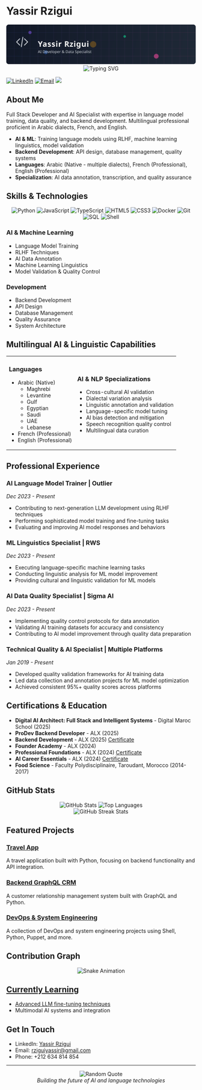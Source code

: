 #  Yassir Rzigui

<div align="center">
  <img src="./assets/banner.svg" alt="Yassir Rzigui" width="800"/>
</div>

<div align="center">
  <img src="https://readme-typing-svg.herokuapp.com?font=Fira+Code&weight=600&size=28&pause=1000&color=6C63FF&center=true&vCenter=true&width=600&lines=Full+Stack+Developer;AI+Data+Specialist;Language+Model+Trainer;Multilingual+Professional" alt="Typing SVG" />
</div>

[![LinkedIn](https://img.shields.io/badge/LinkedIn-Yassir_Rzigui-0077B5?style=for-the-badge&logo=linkedin)](https://www.linkedin.com/in/yassir-rzigui/)
[![Email](https://img.shields.io/badge/Email-rziguiyassir%40gmail.com-D14836?style=for-the-badge&logo=gmail)](mailto:rziguiyassir@gmail.com)
![](https://komarev.com/ghpvc/?username=yazzy01&style=for-the-badge&color=blueviolet)

##  About Me

Full Stack Developer and AI Specialist with expertise in language model training, data quality, and backend development. Multilingual professional proficient in Arabic dialects, French, and English.

-  **AI & ML**: Training language models using RLHF, machine learning linguistics, model validation
-  **Backend Development**: API design, database management, quality systems
-  **Languages**: Arabic (Native - multiple dialects), French (Professional), English (Professional)
-  **Specialization**: AI data annotation, transcription, and quality assurance

##  Skills & Technologies

<p align="center">
  <img alt="Python" src="https://img.shields.io/badge/Python-3776AB?style=for-the-badge&logo=python&logoColor=white"/>
  <img alt="JavaScript" src="https://img.shields.io/badge/JavaScript-F7DF1E?style=for-the-badge&logo=javascript&logoColor=black"/>
  <img alt="TypeScript" src="https://img.shields.io/badge/TypeScript-007ACC?style=for-the-badge&logo=typescript&logoColor=white"/>
  <img alt="HTML5" src="https://img.shields.io/badge/HTML5-E34F26?style=for-the-badge&logo=html5&logoColor=white"/>
  <img alt="CSS3" src="https://img.shields.io/badge/CSS3-1572B6?style=for-the-badge&logo=css3&logoColor=white"/>
  <img alt="Docker" src="https://img.shields.io/badge/Docker-2496ED?style=for-the-badge&logo=docker&logoColor=white"/>
  <img alt="Git" src="https://img.shields.io/badge/Git-F05032?style=for-the-badge&logo=git&logoColor=white"/>
  <img alt="SQL" src="https://img.shields.io/badge/SQL-4479A1?style=for-the-badge&logo=postgresql&logoColor=white"/>
  <img alt="Shell" src="https://img.shields.io/badge/Shell-121011?style=for-the-badge&logo=gnu-bash&logoColor=white"/>
</p>

###  AI & Machine Learning
- Language Model Training
- RLHF Techniques
- AI Data Annotation
- Machine Learning Linguistics
- Model Validation & Quality Control

###  Development
- Backend Development
- API Design
- Database Management
- Quality Assurance
- System Architecture

##  Multilingual AI & Linguistic Capabilities

<table>
<tr>
<td>

### Languages
- Arabic (Native)
  - Maghrebi
  - Levantine
  - Gulf
  - Egyptian
  - Saudi
  - UAE
  - Lebanese
- French (Professional)
- English (Professional)

</td>
<td>

### AI & NLP Specializations
- Cross-cultural AI validation
- Dialectal variation analysis
- Linguistic annotation and validation
- Language-specific model tuning
- AI bias detection and mitigation
- Speech recognition quality control
- Multilingual data curation

</td>
</tr>
</table>

##  Professional Experience

###  AI Language Model Trainer | Outlier
*Dec 2023 - Present*
- Contributing to next-generation LLM development using RLHF techniques
- Performing sophisticated model training and fine-tuning tasks
- Evaluating and improving AI model responses and behaviors

###  ML Linguistics Specialist | RWS
*Dec 2023 - Present*
- Executing language-specific machine learning tasks
- Conducting linguistic analysis for ML model improvement
- Providing cultural and linguistic validation for ML models

###  AI Data Quality Specialist | Sigma AI
*Dec 2023 - Present*
- Implementing quality control protocols for data annotation
- Validating AI training datasets for accuracy and consistency
- Contributing to AI model improvement through quality data preparation

###  Technical Quality & AI Specialist | Multiple Platforms
*Jan 2019 - Present*
- Developed quality validation frameworks for AI training data
- Led data collection and annotation projects for ML model optimization
- Achieved consistent 95%+ quality scores across platforms

##  Certifications & Education

- **Digital AI Architect: Full Stack and Intelligent Systems** - Digital Maroc School (2025)
- **ProDev Backend Developer** - ALX (2025)
- **Backend Development** - ALX (2025) [Certificate](https://intranet.alxswe.com/certificates/FL5C8xr6hB)
- **Founder Academy** - ALX (2024)
- **Professional Foundations** - ALX (2024) [Certificate](https://intranet.alxswe.com/certificates/xn7B9heyPf)
- **AI Career Essentials** - ALX (2024) [Certificate](https://intranet.alxswe.com/certificates/56nSLFE3Z7)
- **Food Science** - Faculty Polydisciplinaire, Taroudant, Morocco (2014-2017)

##  GitHub Stats

<div align="center">
  <img src="https://github-readme-stats.vercel.app/api?username=yazzy01&show_icons=true&theme=radical" alt="GitHub Stats" height="170" />
  <img src="https://github-readme-stats.vercel.app/api/top-langs/?username=yazzy01&layout=compact&theme=radical" alt="Top Languages" height="170" />
</div>

<div align="center">
  <img src="https://github-readme-streak-stats.herokuapp.com/?user=yazzy01&theme=radical" alt="GitHub Streak Stats" />
</div>

##  Featured Projects

### [Travel App](https://github.com/yazzy01/alx_travel_app)
A travel application built with Python, focusing on backend functionality and API integration.

### [Backend GraphQL CRM](https://github.com/yazzy01/alx-backend-graphql_crm)
A customer relationship management system built with GraphQL and Python.

### [DevOps & System Engineering](https://github.com/yazzy01/alx-system_engineering-devops)
A collection of DevOps and system engineering projects using Shell, Python, Puppet, and more.

##  Contribution Graph

<div align="center">
  <picture>
    <source media="(prefers-color-scheme: dark)" srcset="https://raw.githubusercontent.com/yazzy01/yazzy01/output/github-contribution-grid-snake-dark.svg" />
    <source media="(prefers-color-scheme: light)" srcset="https://raw.githubusercontent.com/yazzy01/yazzy01/output/github-contribution-grid-snake.svg" />
    <img alt="Snake Animation" src="https://raw.githubusercontent.com/yazzy01/yazzy01/output/github-contribution-grid-snake.svg" />
  <a href="https://github.com/yazzy01">
</div>

##  Currently Learning

- Advanced LLM fine-tuning techniques
  </a>
- Multimodal AI systems and integration

##  Get In Touch

- LinkedIn: [Yassir Rzigui](https://www.linkedin.com/in/yassir-rzigui/)
- Email: [rziguiyassir@gmail.com](mailto:rziguiyassir@gmail.com)
- Phone: +212 634 814 854

---

<div align="center">
  <img src="https://quotes-github-readme.vercel.app/api?type=horizontal&theme=radical" alt="Random Quote" />
</div>

<div align="center">
  <em>Building the future of AI and language technologies</em>
</div>
